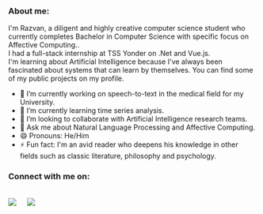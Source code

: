 
### About me:
I'm Razvan, a diligent and highly creative computer science student who currently completes Bachelor in Computer Science with specific focus on Affective Computing..<br/>
I had a full-stack internship at TSS Yonder on .Net and Vue.js.<br/>
I'm learning about Artificial Intelligence because I've always been fascinated about systems that can learn by themselves. You can find some of my public projects on my profile.

- 🔭 I’m currently working on speech-to-text in the medical field for my University.
- 🌱 I’m currently learning time series analysis.
- 👯 I’m looking to collaborate with Artificial Intelligence research teams.
- 💬 Ask me about Natural Language Processing and Affective Computing.
- 😄 Pronouns: He/Him
- ⚡ Fun fact: I'm an avid reader who deepens his knowledge in other fields such as classic literature, philosophy and psychology.

### Connect with me on:
<br>
<a target="_blank" href="https://www.linkedin.com/in/r%C4%83zvan-ispas-b286b5209/"><img src="https://img.shields.io/badge/-LinkedIn-0077B5?style=for-the-badge&logo=Linkedin&logoColor=white"></img></a>
&emsp;
<a target="_blank" href="https://twitter.com/Razvanip"><img src="https://img.shields.io/badge/-Twitter-1DA1F2?style=for-the-badge&logo=Twitter&logoColor=white"></img></a>
&emsp;

